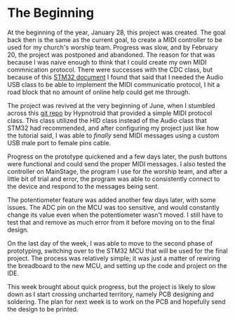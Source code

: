 # The Beginning

At the beginning of the year, January 28, this project was created. The goal back then is the same as the current goal, to create a MIDI controller to be used for my church's worship team. Progress was slow, and by February 20, the project was postponed and abandoned. The reason for that was because I was naive enough to think that I could create my own MIDI commnication protocol. There were successes with the CDC class, but because of this [STM32 document](https://www.st.com/content/ccc/resource/technical/document/user_manual/cf/38/e5/b5/dd/1d/4c/09/DM00108129.pdf/files/DM00108129.pdf/jcr:content/translations/en.DM00108129.pdf) I found that said that I needed the Audio USB class to be able to implement the MIDI communicatio protocol, I hit a road block that no amount of online help could get me through.

The project was revived at the very beginning of June, when I stumbled across this [git repo](https://github.com/Hypnotriod/midi-box-stm32) by Hypnotroid that provided a simple MIDI protocol class. This class utilized the HID class instead of the Audio class that STM32 had recommended, and after configuring my project just like how the tutorial said, I was able to *finally* send MIDI messages using a custom USB male port to female pins cable. 

Progress on the prototype quickened and a few days later, the push buttons were functional and could send the proper MIDI messages. I also tested the controller on MainStage, the program I use for the worship team, and after a little bit of trial and error, the program was able to consistently connect to the device and respond to the messages being sent.

The potentiometer feature was added another few days later, with some issues. The ADC pin on the MCU was too sensitive, and would constantly change its value even when the potentiometer wasn't moved. I still have to test that and remove as much error from it before moving on to the final design. 

On the last day of the week, I was able to move to the second phase of prototyping, switching over to the STM32 MCU that will be used for the final project. The process was relatively simple; it was just a matter of rewiring the breadboard to the new MCU, and setting up the code and project on the IDE.

This week brought about quick progress, but the project is likely to slow down as I start crossing uncharted territory, namely PCB designing and soldering. The plan for next week is to work on the PCB and hopefully send the design to be printed. 
